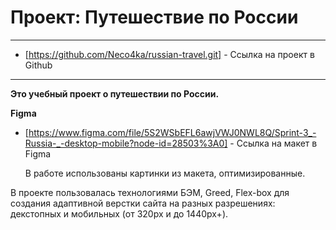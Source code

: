 # Проект: Путешествие по России
------ ------ ------ ------ ------ ------ ------ ------ ------ ------ ------ ------

* [https://github.com/Neco4ka/russian-travel.git] - Ссылка на проект в Github

------ ------ ------ ------ ------ ------ ------ ------ ------ ------ ------ ------

**Это учебный проект о путешествии по России.**

**Figma**

* [https://www.figma.com/file/5S2WSbEFL6awjVWJ0NWL8Q/Sprint-3_-Russia-_-desktop-mobile?node-id=28503%3A0] - Ссылка на макет в Figma

  В работе использованы картинки из макета, оптимизированные.

В проекте пользовалась технологиями БЭМ, Greed, Flex-box для создания адаптивной верстки сайта на разных разрешениях:
декстопных и мобильных (от 320px и до 1440px+).

